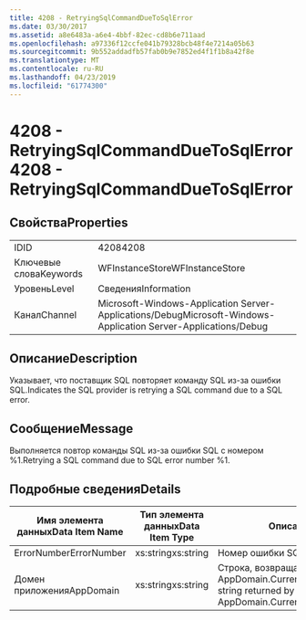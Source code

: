 ```yaml
---
title: 4208 - RetryingSqlCommandDueToSqlError
ms.date: 03/30/2017
ms.assetid: a8e6483a-a6e4-4bbf-82ec-cd8b6e711aad
ms.openlocfilehash: a97336f12ccfe041b79328bcb48f4e7214a05b63
ms.sourcegitcommit: 9b552addadfb57fab0b9e7852ed4f1f1b8a42f8e
ms.translationtype: MT
ms.contentlocale: ru-RU
ms.lasthandoff: 04/23/2019
ms.locfileid: "61774300"
---
```

# <a name="4208---retryingsqlcommandduetosqlerror"></a><span data-ttu-id="ca404-102">4208 - RetryingSqlCommandDueToSqlError</span><span class="sxs-lookup"><span data-stu-id="ca404-102">4208 - RetryingSqlCommandDueToSqlError</span></span>
## <a name="properties"></a><span data-ttu-id="ca404-103">Свойства</span><span class="sxs-lookup"><span data-stu-id="ca404-103">Properties</span></span>  
  
|||  
|-|-|  
|<span data-ttu-id="ca404-104">ID</span><span class="sxs-lookup"><span data-stu-id="ca404-104">ID</span></span>|<span data-ttu-id="ca404-105">4208</span><span class="sxs-lookup"><span data-stu-id="ca404-105">4208</span></span>|  
|<span data-ttu-id="ca404-106">Ключевые слова</span><span class="sxs-lookup"><span data-stu-id="ca404-106">Keywords</span></span>|<span data-ttu-id="ca404-107">WFInstanceStore</span><span class="sxs-lookup"><span data-stu-id="ca404-107">WFInstanceStore</span></span>|  
|<span data-ttu-id="ca404-108">Уровень</span><span class="sxs-lookup"><span data-stu-id="ca404-108">Level</span></span>|<span data-ttu-id="ca404-109">Сведения</span><span class="sxs-lookup"><span data-stu-id="ca404-109">Information</span></span>|  
|<span data-ttu-id="ca404-110">Канал</span><span class="sxs-lookup"><span data-stu-id="ca404-110">Channel</span></span>|<span data-ttu-id="ca404-111">Microsoft-Windows-Application Server-Applications/Debug</span><span class="sxs-lookup"><span data-stu-id="ca404-111">Microsoft-Windows-Application Server-Applications/Debug</span></span>|  
  
## <a name="description"></a><span data-ttu-id="ca404-112">Описание</span><span class="sxs-lookup"><span data-stu-id="ca404-112">Description</span></span>  
 <span data-ttu-id="ca404-113">Указывает, что поставщик SQL повторяет команду SQL из-за ошибки SQL.</span><span class="sxs-lookup"><span data-stu-id="ca404-113">Indicates the SQL provider is retrying a SQL command due to a SQL error.</span></span>  
  
## <a name="message"></a><span data-ttu-id="ca404-114">Сообщение</span><span class="sxs-lookup"><span data-stu-id="ca404-114">Message</span></span>  
 <span data-ttu-id="ca404-115">Выполняется повтор команды SQL из-за ошибки SQL с номером %1.</span><span class="sxs-lookup"><span data-stu-id="ca404-115">Retrying a SQL command due to SQL error number %1.</span></span>  
  
## <a name="details"></a><span data-ttu-id="ca404-116">Подробные сведения</span><span class="sxs-lookup"><span data-stu-id="ca404-116">Details</span></span>  
  
|<span data-ttu-id="ca404-117">Имя элемента данных</span><span class="sxs-lookup"><span data-stu-id="ca404-117">Data Item Name</span></span>|<span data-ttu-id="ca404-118">Тип элемента данных</span><span class="sxs-lookup"><span data-stu-id="ca404-118">Data Item Type</span></span>|<span data-ttu-id="ca404-119">Описание</span><span class="sxs-lookup"><span data-stu-id="ca404-119">Description</span></span>|  
|--------------------|--------------------|-----------------|  
|<span data-ttu-id="ca404-120">ErrorNumber</span><span class="sxs-lookup"><span data-stu-id="ca404-120">ErrorNumber</span></span>|<span data-ttu-id="ca404-121">xs:string</span><span class="sxs-lookup"><span data-stu-id="ca404-121">xs:string</span></span>|<span data-ttu-id="ca404-122">Номер ошибки SQL.</span><span class="sxs-lookup"><span data-stu-id="ca404-122">The SQL error number.</span></span>|  
|<span data-ttu-id="ca404-123">Домен приложения</span><span class="sxs-lookup"><span data-stu-id="ca404-123">AppDomain</span></span>|<span data-ttu-id="ca404-124">xs:string</span><span class="sxs-lookup"><span data-stu-id="ca404-124">xs:string</span></span>|<span data-ttu-id="ca404-125">Строка, возвращаемая AppDomain.CurrentDomain.FriendlyName.</span><span class="sxs-lookup"><span data-stu-id="ca404-125">The string returned by AppDomain.CurrentDomain.FriendlyName.</span></span>|
